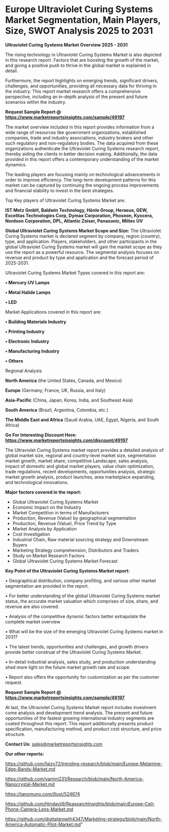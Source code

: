 # Europe Ultraviolet Curing Systems Market Segmentation, Main Players, Size, SWOT Analysis 2025 to 2031

<Strong> Ultraviolet Curing Systems Market Overview 2025 - 2031</strong>

The rising technology in Ultraviolet Curing Systems Market is also depicted in this research report. Factors that are boosting the growth of the market, and giving a positive push to thrive in the global market is explained in detail.

Furthermore, the report highlights on emerging trends, significant drivers, challenges, and opportunities, providing all necessary data for thriving in the industry. This report market research offers a comprehensive perspective, including an in-depth analysis of the present and future scenarios within the industry.

<strong>Request Sample Report @ <a href=https://www.marketreportsinsights.com/sample/49197>https://www.marketreportsinsights.com/sample/49197</a></strong>

The market overview included in this report provides information from a wide range of resources like government organizations, established companies, trade and industry associations, industry brokers and other such regulatory and non-regulatory bodies. The data acquired from these organizations authenticate the Ultraviolet Curing Systems research report, thereby aiding the clients in better decision making. Additionally, the data provided in this report offers a contemporary understanding of the market dynamics.

The leading players are focusing mainly on technological advancements in order to improve efficiency. The long-term development patterns for this market can be captured by continuing the ongoing process improvements and financial stability to invest in the best strategies.

Top Key players of Ultraviolet Curing Systems Market are:

<strong>IST Metz GmbH, Baldwin Technology, Hönle Group, Heraeus, GEW, Excelitas Technologies Corp, Dymax Corporation, Phoseon, Kyocera, Nordson Corporation, DPL, Atlantic Zeiser, Panasonic, Miltec UV</strong>

<strong><b>Global Ultraviolet Curing Systems Market Scope and Size:</b></strong>
The Ultraviolet Curing Systems market is declared segment by company, region (country), type, and application. Players, stakeholders, and other participants in the global Ultraviolet Curing Systems market will gain the market scope as they use the report as a powerful resource. The segmental analysis focuses on revenue and product by type and application and the forecast period of 2025-2031.

Ultraviolet Curing Systems Market Types covered in this report are:

<strong>•  Mercury UV Lamps

•  Metal Halide Lamps

•  LED</strong>

Market Applications covered in this report are:

<strong>•  Building Materials Industry

•  Printing Industry

•  Electronic Industry

•  Manufacturing Industry

•  Others</strong> 

Regional Analysis

<strong>North America</strong> (the United States, Canada, and Mexico)

<strong>Europe</strong> (Germany, France, UK, Russia, and Italy)

<strong>Asia-Pacific</strong> (China, Japan, Korea, India, and Southeast Asia)

<strong>South America</strong> (Brazil, Argentina, Colombia, etc.)

<strong>The Middle East and Africa</strong> (Saudi Arabia, UAE, Egypt, Nigeria, and South Africa)

<strong>Go For Interesting Discount Here: <a href=https://www.marketreportsinsights.com/discount/49197>https://www.marketreportsinsights.com/discount/49197</a></strong>

The Ultraviolet Curing Systems market report provides a detailed analysis of global market size, regional and country-level market size, segmentation market growth, market share, competitive Landscape, sales analysis, impact of domestic and global market players, value chain optimization, trade regulations, recent developments, opportunities analysis, strategic market growth analysis, product launches, area marketplace expanding, and technological innovations.

<strong><b>Major factors covered in the report:</b></strong>
<ul>
  <li>Global Ultraviolet Curing Systems Market </li>
  <li>Economic Impact on the Industry</li>
  <li>Market Competition in terms of Manufacturers</li>
  <li>Production, Revenue (Value) by geographical segmentation</li>
  <li>Production, Revenue (Value), Price Trend by Type</li>
  <li>Market Analysis by Application</li>
  <li>Cost Investigation</li>
  <li>Industrial Chain, Raw material sourcing strategy and Downstream Buyers</li>
  <li>Marketing Strategy comprehension, Distributors and Traders</li>
  <li>Study on Market Research Factors</li>
  <li>Global Ultraviolet Curing Systems Market Forecast</li>
</ul>

<strong><b>Key Point of the Ultraviolet Curing Systems Market report:</b></strong>

• Geographical distribution, company profiling, and various other market segmentation are provided in the report.

• For better understanding of the global Ultraviolet Curing Systems market status, the accurate market valuation which comprises of size, share, and revenue are also covered.

• Analysis of the competitive dynamic factors better extrapolate the complete market overview

• What will be the size of the emerging Ultraviolet Curing Systems market in 2031?

• The latest trends, opportunities and challenges, and growth drivers provide better construal of the Ultraviolet Curing Systems Market.

• In-detail industrial analysis, sales study, and production understanding shed more light on the future market growth rate and scope.

• Report also offers the opportunity for customization as per the customer request.

<strong>Request Sample Report @ <a href=https://www.marketreportsinsights.com/sample/49197>https://www.marketreportsinsights.com/sample/49197</a></strong>

At last, the Ultraviolet Curing Systems Market report includes investment come analysis and development trend analysis. The present and future opportunities of the fastest growing international industry segments are coated throughout this report. This report additionally presents product specification, manufacturing method, and product cost structure, and price structure.

<strong>Contact Us:</strong>
sales@marketreportsinsights.com

<strong>Our other reports:</strong>

<a href=https://github.com/faizy72/trending-research/blob/main/Europe-Melamine-Edge-Bands-Market.md>https://github.com/faizy72/trending-research/blob/main/Europe-Melamine-Edge-Bands-Market.md</a>

<a href=https://github.com/yamini231/Research/blob/main/North-America-Nanocrystal-Market.md>https://github.com/yamini231/Research/blob/main/North-America-Nanocrystal-Market.md</a>

<a href=https://tanomuno.com/illust/524674>https://tanomuno.com/illust/524674</a>

<a href=https://github.com/Hindavii9/ReasearchInsights/blob/main/Europe-Cell-Phone-Camera-Lens-Market.md>https://github.com/Hindavii9/ReasearchInsights/blob/main/Europe-Cell-Phone-Camera-Lens-Market.md</a>

<a href=https://github.com/digitalgrowth4347/Marketing-strategy/blob/main/North-America-Automatic-Pilot-Market.md>https://github.com/digitalgrowth4347/Marketing-strategy/blob/main/North-America-Automatic-Pilot-Market.md</a>"
